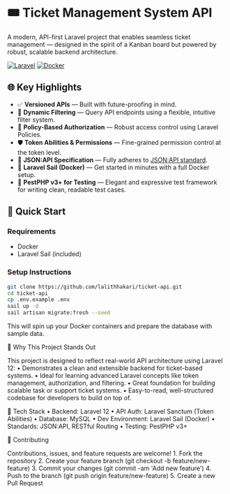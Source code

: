 # 🎟️ Ticket Management System API

A modern, API-first Laravel project that enables seamless ticket management — designed in the spirit of a Kanban board but powered by robust, scalable backend architecture.

[![Laravel](https://img.shields.io/badge/Laravel-12.x-red.svg?style=flat&logo=laravel)](https://laravel.com)
[![Docker](https://img.shields.io/badge/Built%20With-Laravel%20Sail-blue?style=flat&logo=docker)](https://laravel.com/docs/sail)

## 🌐 Key Highlights

-   ✅ **Versioned APIs** — Built with future-proofing in mind.
-   🎯 **Dynamic Filtering** — Query API endpoints using a flexible, intuitive filter system.
-   🔐 **Policy-Based Authorization** — Robust access control using Laravel Policies.
-   🛡️ **Token Abilities & Permissions** — Fine-grained permission control at the token level.
-   📄 **JSON:API Specification** — Fully adheres to [JSON:API standard](https://jsonapi.org/format/#document-structure).
-   🐳 **Laravel Sail (Docker)** — Get started in minutes with a full Docker setup.
-   🧪 **PestPHP v3+ for Testing** — Elegant and expressive test framework for writing clean, readable test cases.

## 🚀 Quick Start

### Requirements

-   Docker
-   Laravel Sail (included)

### Setup Instructions

```bash
git clone https://github.com/lalithhakari/ticket-api.git
cd ticket-api
cp .env.example .env
sail up -d
sail artisan migrate:fresh --seed
```

This will spin up your Docker containers and prepare the database with sample data.

🧠 Why This Project Stands Out

This project is designed to reflect real-world API architecture using Laravel 12:
• Demonstrates a clean and extensible backend for ticket-based systems.
• Ideal for learning advanced Laravel concepts like token management, authorization, and filtering.
• Great foundation for building scalable task or support ticket systems.
• Easy-to-read, well-structured codebase for developers to build on top of.

🧱 Tech Stack
• Backend: Laravel 12
• API Auth: Laravel Sanctum (Token Abilities)
• Database: MySQL
• Dev Environment: Laravel Sail (Docker)
• Standards: JSON:API, RESTful Routing
• Testing: PestPHP v3+

📣 Contributing

Contributions, issues, and feature requests are welcome! 1. Fork the repository 2. Create your feature branch (git checkout -b feature/new-feature) 3. Commit your changes (git commit -am 'Add new feature') 4. Push to the branch (git push origin feature/new-feature) 5. Create a new Pull Request
